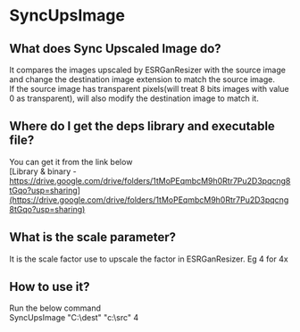 # SyncUpsImage
## What does Sync Upscaled Image do?
It compares the images upscaled by ESRGanResizer with the source image and change the destination image extension to match the source image.  
If the source image has transparent pixels(will treat 8 bits images with value 0 as transparent), will also modify the destination image to match it.

## Where do I get the deps library and executable file?
You can get it from the link below  
[Library & binary - https://drive.google.com/drive/folders/1tMoPEqmbcM9h0Rtr7Pu2D3pqcng8tGqo?usp=sharing](https://drive.google.com/drive/folders/1tMoPEqmbcM9h0Rtr7Pu2D3pqcng8tGqo?usp=sharing)

## What is the scale parameter?
It is the scale factor use to upscale the factor in ESRGanResizer. Eg 4 for 4x

## How to use it?
Run the below command  
  SyncUpsImage "C:\dest" "c:\src" 4
